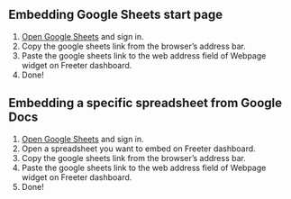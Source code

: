 ## Embedding Google Sheets start page

1. <a href="{{ curItem.homeUrl|e }}" rel="nofollow" target="_blank">Open Google Sheets</a> and sign in.
2. Copy the google sheets link from the browser’s address bar.
3. Paste the google sheets link to the web address field of Webpage widget on Freeter dashboard.
4. Done!

## Embedding a specific spreadsheet from Google Docs

1. <a href="{{ curItem.homeUrl|e }}" rel="nofollow" target="_blank">Open Google Sheets</a> and sign in.
2. Open a spreadsheet you want to embed on Freeter dashboard.
3. Copy the google sheets link from the browser’s address bar.
4. Paste the google sheets link to the web address field of Webpage widget on Freeter dashboard.
5. Done!
